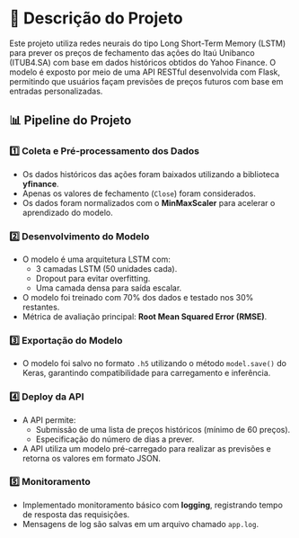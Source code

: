 # 📄 Descrição do Projeto
Este projeto utiliza redes neurais do tipo Long Short-Term Memory (LSTM) para prever os preços de fechamento das ações do Itaú Unibanco (ITUB4.SA) com base em dados históricos obtidos do Yahoo Finance. O modelo é exposto por meio de uma API RESTful desenvolvida com Flask, permitindo que usuários façam previsões de preços futuros com base em entradas personalizadas.

## 📊 **Pipeline do Projeto**

### 1️⃣ Coleta e Pré-processamento dos Dados

- Os dados históricos das ações foram baixados utilizando a biblioteca **yfinance**.
- Apenas os valores de fechamento (`Close`) foram considerados.
- Os dados foram normalizados com o **MinMaxScaler** para acelerar o aprendizado do modelo.

### 2️⃣ Desenvolvimento do Modelo

- O modelo é uma arquitetura LSTM com:
    - 3 camadas LSTM (50 unidades cada).
    - Dropout para evitar overfitting.
    - Uma camada densa para saída escalar.
- O modelo foi treinado com 70% dos dados e testado nos 30% restantes.
- Métrica de avaliação principal: **Root Mean Squared Error (RMSE)**.
  
### 3️⃣ Exportação do Modelo

- O modelo foi salvo no formato `.h5` utilizando o método `model.save()` do Keras, garantindo compatibilidade para carregamento e inferência.

### 4️⃣ Deploy da API

- A API permite:
    - Submissão de uma lista de preços históricos (mínimo de 60 preços).
    - Especificação do número de dias a prever.
- A API utiliza um modelo pré-carregado para realizar as previsões e retorna os valores em formato JSON.

### 5️⃣ Monitoramento

- Implementado monitoramento básico com **logging**, registrando tempo de resposta das requisições.
- Mensagens de log são salvas em um arquivo chamado `app.log`.
  
